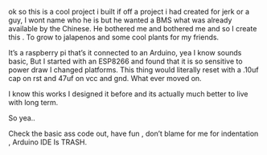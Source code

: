 ok so this is a cool project
i built if off a project i had created for jerk or a guy,
I wont name who he is but he wanted a BMS what was already available by the Chinese.
He bothered me and bothered me and so I create this .
To grow to jalapenos and some cool plants for my friends.

It’s a raspberry pi that’s it connected to an Arduino, yea I know sounds basic,
 But I started with an ESP8266 and found that it is so sensitive to power draw I changed platforms.
This thing would literally reset with a .10uf cap on rst and 47uf on vcc and gnd. What ever moved on.

I know this works I designed it before and its actually much better to live  with long term.

So yea..


Check the basic ass code out, have fun , don’t blame for me for indentation , Arduino IDE Is TRASH.
